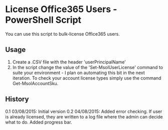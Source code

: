 # License Office365 Users - PowerShell Script

You can use this script to bulk-license Office365 users.

## Usage

1. Create a .CSV file with the header 'userPrincipalName'
2. In the script change the value of the 'Set-MsolUserLicense' command to suite your environment - I plan on automating this bit in the next iteration.
To check your account license types simply use the command Get-MsolAccountSku.

## History

0.1 03/08/2015: Initial version
0.2 04/08/2015: Added error checking. If user is already licensed, they are written to a log file where the admin can decide what to do. Added progress bar.
